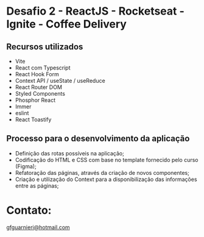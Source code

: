 # Desafio 2 - ReactJS - Rocketseat - Ignite - Coffee Delivery

## Recursos utilizados
- Vite
- React com Typescript
- React Hook Form
- Context API / useState / useReduce
- React Router DOM
- Styled Components
- Phosphor React
- Immer
- eslint
- React Toastify

## Processo para o desenvolvimento da aplicação
- Definição das rotas possíveis na aplicação;
- Codificação do HTML e CSS com base no template fornecido pelo curso (Figma);
- Refatoração das páginas, através da criação de novos componentes;
- Criação e utilização do Context para a disponibilização das informações entre as páginas;



# Contato:

gfguarnieri@hotmail.com 
